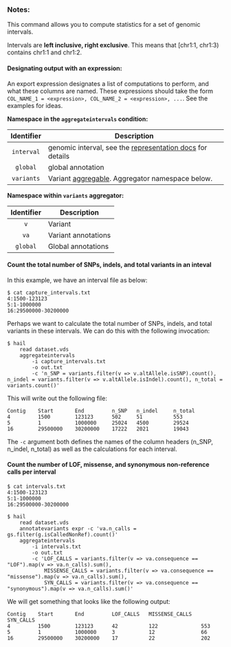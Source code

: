 <div class="cmdhead"></div>

<div class="description"></div>

<div class="synopsis"></div>

<div class="options"></div>

<div class="cmdsubsection">

### Notes:

This command allows you to compute statistics for a set of genomic intervals.

Intervals are **left inclusive, right exclusive**.  This means that \[chr1:1, chr1:3\) contains chr1:1 and chr1:2.

#### Designating output with an expression:
An export expression designates a list of computations to perform, and what these columns are named.  These expressions should take the form `COL_NAME_1 = <expression>, COL_NAME_2 = <expression>, ...`.  See the examples for ideas.

**Namespace in the `aggregateintervals` condition:**

Identifier | Description
:-: | ---
`interval` | genomic interval, see the [representation docs](reference.html#Representation) for details
`global` | global annotation
`variants` | Variant [aggregable](reference.html#aggregables).  Aggregator namespace below.


**Namespace within `variants` aggregator:**

Identifier | Description
:-: | ---
`v` | Variant
`va` | Variant annotations
`global` | Global annotations

</div>

<div class="cmdsubsection">

<h4 class="example">Count the total number of SNPs, indels, and total variants in an inteval</h4>

In this example, we have an interval file as below:

```
$ cat capture_intervals.txt
4:1500-123123
5:1-1000000
16:29500000-30200000
```

Perhaps we want to calculate the total number of SNPs, indels, and total variants in these intervals.  We can do this with the following invocation:

```
$ hail 
    read dataset.vds
    aggregateintervals
        -i capture_intervals.txt
        -o out.txt
        -c 'n_SNP = variants.filter(v => v.altAllele.isSNP).count(), n_indel = variants.filter(v => v.altAllele.isIndel).count(), n_total = variants.count()'
```

This will write out the following file:

```
Contig    Start       End         n_SNP   n_indel     n_total
4         1500        123123      502     51          553
5         1           1000000     25024   4500        29524
16        29500000    30200000    17222   2021        19043
```

The `-c` argument both defines the names of the column headers (n_SNP, n_indel, n_total) as well as the calculations for each interval.

<h4 class="example">Count the number of LOF, missense, and synonymous non-reference calls per interval</h4>


```
$ cat intervals.txt
4:1500-123123
5:1-1000000
16:29500000-30200000
```

```
$ hail 
    read dataset.vds
    annotatevariants expr -c 'va.n_calls = gs.filter(g.isCalledNonRef).count()'
    aggregateintervals
        -i intervals.txt
        -o out.txt
        -c 'LOF_CALLS = variants.filter(v => va.consequence == "LOF").map(v => va.n_calls).sum(),
            MISSENSE_CALLS = variants.filter(v => va.consequence == "missense").map(v => va.n_calls).sum(),
            SYN_CALLS = variants.filter(v => va.consequence == "synonymous").map(v => va.n_calls).sum()'
```

We will get something that looks like the following output:

```
Contig    Start       End         LOF_CALLS   MISSENSE_CALLS   SYN_CALLS
4         1500        123123      42          122              553
5         1           1000000     3           12               66
16        29500000    30200000    17          22               202
```

</div>